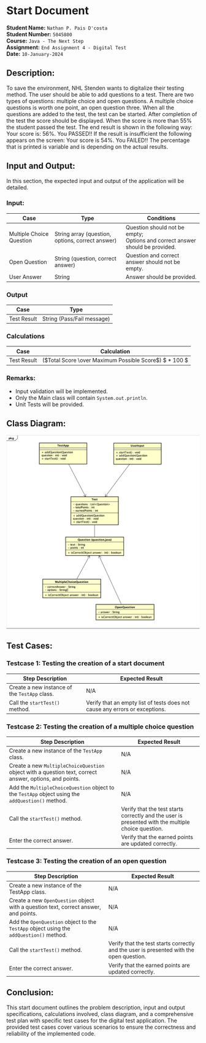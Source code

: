 
# Start Document
**Student Name:** `Nathan P. Pais D'costa` <br>
**Student Number:** `5045800` <br>
**Course:** `Java - The Next Step` <br>
**Assignment:** `End Assignment 4 - Digital Test`<br>
**Date:** `10-January-2024`


## Description:
To save the environment, NHL Stenden wants to digitalize their testing method.
The user should be able to add questions to a test. There are two types of questions: multiple choice and open 
questions. A multiple choice questions is worth one point, an open question three. When all the questions are added to 
the test, the test can be started. After completion of the test the score should be displayed. When the score is more 
than 55% the student passed the test. The end result is shown in the following way: Your score is: 56%. You PASSED!! 
If the result is insufficient the following appears on the screen: Your score is 54%. You FAILED!! The percentage that 
is printed is variable and is depending on the actual results.

## Input and Output:
In this section, the expected input and output of the application will be detailed.

### Input:
| Case                     | Type                                             | Conditions                                                                         |
|--------------------------|--------------------------------------------------|------------------------------------------------------------------------------------|
| Multiple Choice Question | String array (question, options, correct answer) | Question should not be empty; <br/> Options and correct answer should be provided. |
| Open Question            | String (question, correct answer)                | Question and correct answer should not be empty.                                   |
| User Answer              | String                                           | Answer should be provided.                                                         |

### Output

| Case        | Type                       |
|-------------|----------------------------|
| Test Result | String (Pass/Fail message) |

### Calculations

| Case        | Calculation                                            |
|-------------|--------------------------------------------------------|
| Test Result | ($Total Score \over Maximum Possible Score$) $ * 100 $ |

### Remarks:
* Input validation will be implemented.
* Only the Main class will contain `System.out.println`.
* Unit Tests will be provided.

##  Class Diagram:
![Class Diagram](./Resources/ClassDiagram.png)

## Test Cases:

### Testcase 1: Testing the creation of a start document

| Step Description                              | Expected Result                                                             |
|-----------------------------------------------|-----------------------------------------------------------------------------|
| Create a new instance of the `TestApp` class. | N/A                                                                         |
| Call the `startTest()` method.                | Verify that an empty list of tests does not cause any errors or exceptions. |

### Testcase 2: Testing the creation of a multiple choice question

| Step Description                                                                                        | 	Expected Result                                                                                   |
|---------------------------------------------------------------------------------------------------------|----------------------------------------------------------------------------------------------------|
| Create a new instance of the `TestApp` class.                                                           | N/A                                                                                                |
| Create a new `MultipleChoiceQuestion` object with a question text, correct answer, options, and points. | N/A                                                                                                |
| Add the `MultipleChoiceQuestion` object to the `TestApp` object using the `addQuestion()` method.       | N/A                                                                                                |
| Call the `startTest()` method.                                                                          | Verify that the test starts correctly and the user is presented with the multiple choice question. |
| Enter the correct answer.                                                                               | Verify that the earned points are updated correctly.                                               |

### Testcase 3: Testing the creation of an open question

| Step Description                                                                        | 	Expected Result                                                                        |
|-----------------------------------------------------------------------------------------|-----------------------------------------------------------------------------------------|
| Create a new instance of the TestApp class.                                             | N/A                                                                                     |
| Create a new `OpenQuestion` object with a question text, correct answer, and points.    | N/A                                                                                     |
| Add the `OpenQuestion` object to the `TestApp` object using the `addQuestion()` method. | N/A                                                                                     |
| Call the `startTest()` method.                                                          | Verify that the test starts correctly and the user is presented with the open question. |
| Enter the correct answer.                                                               | Verify that the earned points are updated correctly.                                    |

## Conclusion:
This start document outlines the problem description, input and output specifications, calculations involved, class
diagram, and a comprehensive test plan with specific test cases for the digital test application. The provided test
cases cover various scenarios to ensure the correctness and reliability of the implemented code.

